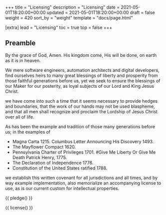 +++
title = "Licensing"
description = "Licensing"
date = 2021-05-01T18:20:00+00:00
updated = 2021-05-01T18:20:00+00:00
draft = false
weight = 420
sort_by = "weight"
template = "docs/page.html"

[extra]
lead = "Licensing"
toc = true
top = false
+++



## Preamble


By the grace of God, Amen. His kingdom come, His will be done, on earth as it is in heaven.

We mere software engineers, automation architects and digital developers, find ourselves heirs to many great blessings of liberty and prosperity from those faithful generations before us, yet we seek to ensure the blessings of our Maker for our posterity, as loyal subjects of our Lord and King Jesus Christ.


we have come into such a time that it seems necessary to provide hedges and boundaries, that the work of our hands may not be used blaspheme, and that all men shall recognize and proclaim the Lordship of Jesus Christ over all of life. 


As has been the example and tradition of those many generations before us; in the examples of
- Magna Carta 1215.
Columbus Letter Announcing His Discovery 1493.
- The Mayflower Compact 1620.
- Pennsylvania Charter of Privileges 1701.
#Give Me Liberty Or Give Me Death Patrick Henry, 1775.
- The Declaration of Independence 1776.
- Constitution of the United States ratified 1788.

we establish this written covenant for all jurisdictions and all times, and by way example implementation, also memorialize an accompanying license to use, as is our current custom for intellectual properties.



{{ pledge() }}

{{ license() }}